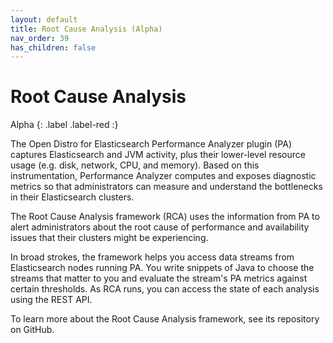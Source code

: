 ```yaml
---
layout: default
title: Root Cause Analysis (Alpha)
nav_order: 39
has_children: false
---
```


# Root Cause Analysis
Alpha
{: .label .label-red :}

The Open Distro for Elasticsearch Performance Analyzer plugin (PA) captures Elasticsearch and JVM activity, plus their lower-level resource usage (e.g. disk, network, CPU, and memory). Based on this instrumentation, Performance Analyzer computes and exposes diagnostic metrics so that administrators can measure and understand the bottlenecks in their Elasticsearch clusters.

The Root Cause Analysis framework (RCA) uses the information from PA to alert administrators about the root cause of performance and availability issues that their clusters might be experiencing.

In broad strokes, the framework helps you access data streams from Elasticsearch nodes running PA. You write snippets of Java to choose the streams that matter to you and evaluate the stream's PA metrics against certain thresholds. As RCA runs, you can access the state of each analysis using the REST API.

To learn more about the Root Cause Analysis framework, see its repository on GitHub.
